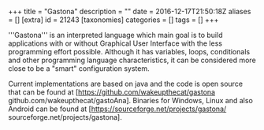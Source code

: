 +++
title = "Gastona"
description = ""
date = 2016-12-17T21:50:18Z
aliases = []
[extra]
id = 21243
[taxonomies]
categories = []
tags = []
+++


'''Gastona''' is an interpreted language which main goal is to build applications with or
without Graphical User Interface with the less programming effort possible. Although it has variables, loops,
conditionals and other programming language characteristics, it can be considered more close to be
a "smart" configuration system.

Current implementations are based on java and the code is open source that can be found at
[https://github.com/wakeupthecat/gastona github.com/wakeupthecat/gastoAna]. Binaries for Windows, Linux and also Android can be found at [https://sourceforge.net/projects/gastona/ sourceforge.net/projects/gastona].
